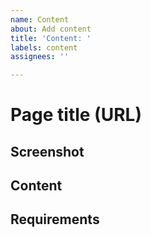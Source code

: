 ```yaml
---
name: Content
about: Add content
title: 'Content: '
labels: content
assignees: ''

---
```


# Page title (URL)

## Screenshot

## Content

## Requirements
